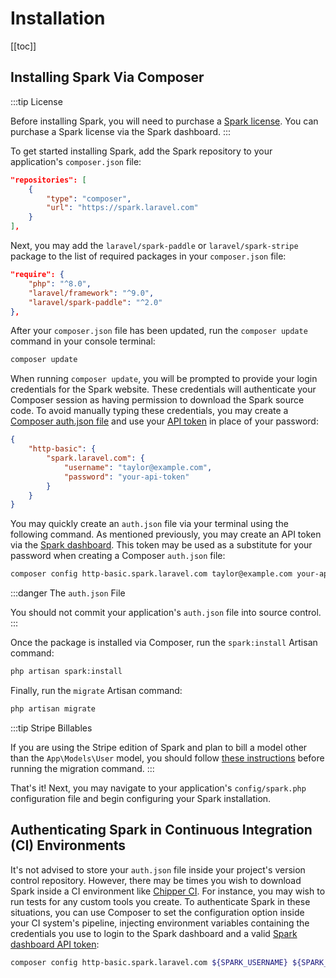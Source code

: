 # Installation

[[toc]]

## Installing Spark Via Composer

:::tip License

Before installing Spark, you will need to purchase a [Spark license](https://spark.laravel.com/licenses). You can purchase a Spark license via the Spark dashboard.
:::

To get started installing Spark, add the Spark repository to your application's `composer.json` file:

```json
"repositories": [
    {
        "type": "composer",
        "url": "https://spark.laravel.com"
    }
],
```

Next, you may add the `laravel/spark-paddle` or `laravel/spark-stripe` package to the list of required packages in your `composer.json` file:

```json
"require": {
    "php": "^8.0",
    "laravel/framework": "^9.0",
    "laravel/spark-paddle": "^2.0"
},
```

After your `composer.json` file has been updated, run the `composer update` command in your console terminal:

```bash
composer update
```

When running `composer update`, you will be prompted to provide your login credentials for the Spark website. These credentials will authenticate your Composer session as having permission to download the Spark source code. To avoid manually typing these credentials, you may create a [Composer auth.json file](https://getcomposer.org/doc/articles/http-basic-authentication.md) and use your [API token](https://spark.laravel.com/user/api-tokens) in place of your password:

```json
{
    "http-basic": {
        "spark.laravel.com": {
            "username": "taylor@example.com",
            "password": "your-api-token"
        }
    }
}
```

You may quickly create an `auth.json` file via your terminal using the following command. As mentioned previously, you may create an API token via the [Spark dashboard](https://spark.laravel.com/user/api-tokens). This token may be used as a substitute for your password when creating a Composer `auth.json` file:

```bash
composer config http-basic.spark.laravel.com taylor@example.com your-api-token
```

:::danger The `auth.json` File

You should not commit your application's `auth.json` file into source control.
:::

Once the package is installed via Composer, run the `spark:install` Artisan command:

```bash
php artisan spark:install
```

Finally, run the `migrate` Artisan command:

```bash
php artisan migrate
```

:::tip Stripe Billables

If you are using the Stripe edition of Spark and plan to bill a model other than the `App\Models\User` model, you should follow [these instructions](./spark-stripe/customization.md#migrations) before running the migration command.
:::

That's it! Next, you may navigate to your application's `config/spark.php` configuration file and begin configuring your Spark installation.

## Authenticating Spark in Continuous Integration (CI) Environments

It's not advised to store your `auth.json` file inside your project's version control repository. However, there may be times you wish to download Spark inside a CI environment like [Chipper CI](https://chipperci.com/). For instance, you may wish to run tests for any custom tools you create. To authenticate Spark in these situations, you can use Composer to set the configuration option inside your CI system's pipeline, injecting environment variables containing the credentials you use to login to the Spark dashboard and a valid [Spark dashboard API token](https://spark.laravel.com/users/api-tokens):

```sh
composer config http-basic.spark.laravel.com ${SPARK_USERNAME} ${SPARK_API_TOKEN}
```
